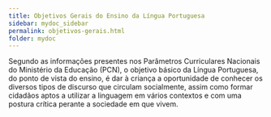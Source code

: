 ```yaml
---
title: Objetivos Gerais do Ensino da Língua Portuguesa
sidebar: mydoc_sidebar
permalink: objetivos-gerais.html
folder: mydoc
---
```


Segundo as informações presentes nos Parâmetros Curriculares Nacionais do Ministério da Educação (PCN), o objetivo básico da Língua Portuguesa, do ponto de vista do ensino, é dar à criança a oportunidade de conhecer os diversos tipos de discurso que circulam socialmente, assim como formar cidadãos aptos a utilizar a linguagem em vários contextos e com uma postura crítica perante a sociedade em que vivem.  